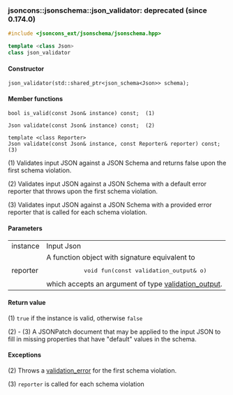 ### jsoncons::jsonschema::json_validator: deprecated (since 0.174.0)

```cpp
#include <jsoncons_ext/jsonschema/jsonschema.hpp>

template <class Json>
class json_validator
```

#### Constructor

    json_validator(std::shared_ptr<json_schema<Json>> schema);

#### Member functions

    bool is_valid(const Json& instance) const;  (1)

    Json validate(const Json& instance) const;  (2)

    template <class Reporter>
    Json validate(const Json& instance, const Reporter& reporter) const;  (3)

(1) Validates input JSON against a JSON Schema and returns false upon the 
first schema violation.

(2) Validates input JSON against a JSON Schema with a default error reporter
that throws upon the first schema violation.

(3) Validates input JSON against a JSON Schema with a provided error reporter
that is called for each schema violation.

#### Parameters

<table>
  <tr>
    <td>instance</td>
    <td>Input Json</td> 
  </tr>
  <tr>
    <td>reporter</td>
    <td>A function object with signature equivalent to 
    <pre>
           void fun(const validation_output& o)</pre>
which accepts an argument of type <a href="validation_output.md">validation_output</a>.</td> 
  </tr>
</table>

#### Return value
 
(1) `true` if the instance is valid, otherwise `false` 

(2) - (3) A JSONPatch document that may be applied to the input JSON
to fill in missing properties that have "default" values in the
schema.

#### Exceptions

(2) Throws a [validation_error](validation_error.md) for the first schema violation.

(3) `reporter` is called for each schema violation

